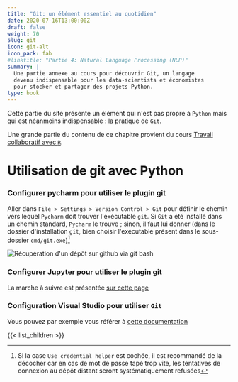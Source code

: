 ```yaml
---
title: "Git: un élément essentiel au quotidien"
date: 2020-07-16T13:00:00Z
draft: false
weight: 70
slug: git
icon: git-alt
icon_pack: fab
#linktitle: "Partie 4: Natural Language Processing (NLP)"
summary: |
  Une partie annexe au cours pour découvrir Git, un langage
  devenu indispensable pour les data-scientists et économistes
  pour stocker et partager des projets Python.
type: book
---
```


Cette partie du site présente un élément qui n'est pas propre à
`Python` mais qui est néanmoins indispensable : la pratique de `Git`.

Une grande partie du contenu de ce chapitre provient du cours
[Travail collaboratif avec `R`](https://linogaliana.gitlab.io/collaboratif/git.html).


# Utilisation de git avec Python

### Configurer pycharm pour utiliser le plugin git

Aller dans `File > Settings > Version Control > Git` pour définir le
chemin vers lequel `Pycharm` doit trouver
l'exécutable `git`. Si `Git` a été installé dans un chemin standard,
`Pycharm` le trouve ; sinon,
il faut lui donner (dans le dossier d'installation `git`,
bien choisir l'exécutable présent dans
le sous-dossier `cmd/git.exe`)[^1]

![Récupération d'un dépôt sur github via git bash](./pictures/vcspycharm2.png)

[^1]: Si la case `Use credential helper` est cochée, il est recommandé de la décocher car en cas
de mot de passe tapé trop vite, les tentatives de connexion au dépôt distant seront
systématiquement refusées


### Configurer Jupyter pour utiliser le plugin git

La marche à suivre est présentée
[sur cette page](https://github.com/jupyterlab/jupyterlab-git)

### Configuration Visual Studio pour utiliser `Git`

Vous pouvez par exemple vous référer à [cette documentation](https://docs.microsoft.com/fr-fr/visualstudio/version-control/git-with-visual-studio?view=vs-2019)

{{< list_children >}}
